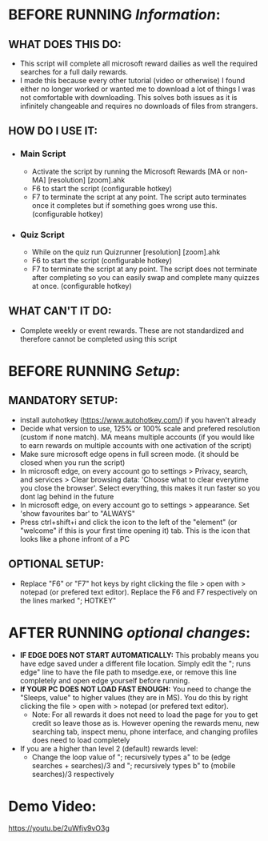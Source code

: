# BEFORE RUNNING *Information*:
## WHAT DOES THIS DO: 
- This script will complete all microsoft reward dailies as well the required searches for a full daily rewards.
- I made this because every other tutorial (video or otherwise) I found either no longer worked or wanted me to download a lot of things I was not comfortable with downloading. This solves both issues as it is infinitely changeable and requires no downloads of files from strangers.
## **HOW DO I USE IT**:
- ### Main Script ###
  - Activate the script by running the Microsoft Rewards [MA or non-MA] [resolution] [zoom].ahk
  - F6 to start the script (configurable hotkey)
  - F7 to terminate the script at any point. The script auto terminates once it completes but if something goes wrong use this. (configurable hotkey)
- ### Quiz Script ###
  - While on the quiz run Quizrunner [resolution] [zoom].ahk
  - F6 to start the script (configurable hotkey)
  - F7 to terminate the script at any point. The script does not terminate after completing so you can easily swap and complete many quizzes at once. (configurable hotkey)
## WHAT CAN'T IT DO:
- Complete weekly or event rewards. These are not standardized and therefore cannot be completed using this script
# BEFORE RUNNING *Setup*:
## **MANDATORY** SETUP: 
- install autohotkey (https://www.autohotkey.com/) if you haven't already    
- Decide what version to use, 125% or 100% scale and prefered resolution (custom if none match). MA means multiple accounts (if you would like to earn rewards on multiple accounts with one activation of the script)
- Make sure microsoft edge opens in full screen mode. (it should be closed when you run the script)
- In microsoft edge, on every account go to settings > Privacy, search, and services > Clear browsing data: 'Choose what to clear everytime you close the browser'. Select everything, this makes it run faster so you dont lag behind in the future
- In microsoft edge, on every account go to settings > appearance. Set 'show favourites bar' to "ALWAYS"
- Press ctrl+shift+i and click the icon to the left of the "element" (or "welcome" if this is your first time opening it) tab. This is the icon that looks like a phone infront of a PC
## OPTIONAL SETUP:
- Replace "F6" or "F7" hot keys by right clicking the file > open with > notepad (or prefered text editor). Replace the F6 and F7 respectively on the lines marked "; HOTKEY"
# AFTER RUNNING *optional changes*:
- **IF EDGE DOES NOT START AUTOMATICALLY:** This probably means you have edge saved under a different file location. Simply edit the "; runs edge" line to have the file path to msedge.exe, or remove this line completely and open edge yourself before running.
- **If YOUR PC DOES NOT LOAD FAST ENOUGH:** You need to change the "Sleeps, value" to higher values (they are in MS). You do this by right clicking the file > open with > notepad (or prefered text editor). 
  -  Note: For all rewards it does not need to load the page for you to get credit so leave those as is. However opening the rewards menu, new searching tab, inspect menu, phone interface, and changing profiles does need to load completely
- If you are a higher than level 2 (default) rewards level:
  - Change the loop value of "; recursively types a" to be (edge searches + searches)/3 and "; recursively types b" to (mobile searches)/3 respectively

# Demo Video:
https://youtu.be/2uWfjv9vO3g